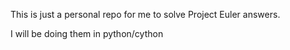This is just a personal repo for me to solve Project Euler answers.

I will be doing them in python/cython
